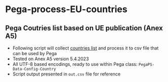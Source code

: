 # Pega-process-EU-countries
## Pega Coutries list based on UE publication (Anex A5) 

- Following script will collect [countries list](http://publications.europa.eu/code/en/en-5000500.htm) and process it to csv file that can be used by Pega
- Tested on Anex A5 version 5.4.2023 
- All UTF-8 based encodings, ready to use within Pega class: `PegaPS-Data-Config-Country`
- Script output presented in `out.csv` file for reference
